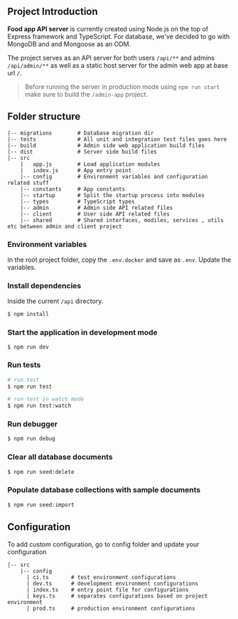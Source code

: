 ## Project Introduction

**Food app API server** is currently created using Node.js on the top of Express framework and TypeScript. For database, we've decided to go with MongoDB and and Mongoose as an ODM.

The project serves as an API server for both users `/api/**` and admins `/api/admin/**` as well as a static host server for the admin web app at base url `/`.

> Before running the server in production mode using `npm run start` make sure to build the `/admin-app` project.

## Folder structure

```
|-- migrations        # Database migration dir
|-- tests             # All unit and integration test files goes here
|-- build             # Admin side web application build files
|-- dist              # Server side build files
|-- src
    |   app.js        # Load application modules
    |   index.js      # App entry point
    |-- config        # Environment variables and configuration related stuff
    |-- constants     # App constants
    |-- startup       # Split the startup process into modules
    |-- types         # TypeScript types
    |-- admin         # Admin side API related files
    |-- client        # User side API related files
    |-- shared        # Shared interfaces, modiles, services , utils etc between admin and client project

```

### Environment variables

In the root project folder, copy the `.env.docker` and save as `.env`. Update the variables.

### Install dependencies

Inside the current `/api` directory.

```bash
$ npm install
```

### Start the application in development mode

```
$ npm run dev
```

### Run tests

```bash
# run test
$ npm run test

# run test in watch mode
$ npm run test:watch
```

### Run debugger

```bash
$ npm run debug
```

### Clear all database documents

```bash
$ npm run seed:delete
```

### Populate database collections with sample documents

```bash
$ npm run seed:import
```

## Configuration

To add custom configuration, go to config folder and update your configuration

```
|-- src
    |-- config
      | ci.ts       # test environment configurations
      | dev.ts      # development environment configurations
      | index.ts    # entry point file for configurations
      | keys.ts     # separates configurations based on project environment
      | prod.ts     # production environment configurations
```
